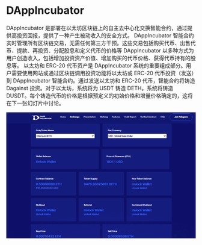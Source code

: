 # DAppIncubator

DAppIncubator 是部署在以太坊区块链上的自主去中心化交换智能合约，通过提供高投资回报，提供了一种产生被动收入的安全方式。
DAppIncubator 智能合约实时管理所有区块链交易，无需任何第三方干预。这些交易包括购买代币、出售代币、提款、再投资、分配股息和定义代币的价格等
DAppIncubator 以多种方式为用户创造收入，包括增加投资资产价值、增加购买的代币价格、获得代币持有的股息等。
以太坊和 ERC-20 代币资产是 DAppIncubator 系统的重要组成部分。用户需要使用网站或通过区块链调用投资功能将以太坊或 ERC-20 代币投资（发送）到 DAppIncubator 智能合约。通过发送以太坊和 ERC-20 代币，智能合约将铸造 Dagainst 投资。对于以太坊，系统将为 USDT 铸造 DETH。系统将铸造 DUSDT。每个铸造代币的价格是根据预定义的初始价格和增量价格确定的，这将在下一张幻灯片中讨论。

![dappincubator-dapp-high-risk-ethereum-image1_4cdf05aeda905e8a7e4708fe86359d6b](dappincubator-dapp-high-risk-ethereum-image1_4cdf05aeda905e8a7e4708fe86359d6b.png)

